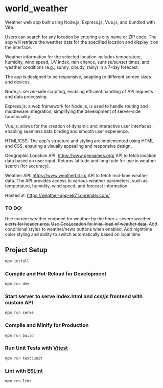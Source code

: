 # world_weather

Weather web app built using Node.js, Express.js, Vue.js, and bundled with Vite.

Users can search for any location by entering a city name or ZIP code. The app will retrieve the weather data for the specified location and display it on the interface.

Weather information for the selected location includes temperature, humidity, wind speed, UV index, rain chance, sunrise/sunset times, and weather conditions (e.g., sunny, cloudy, rainy) in a 7-day forecast.

The app is designed to be responsive, adapting to different screen sizes and devices.

Node.js: server-side scripting, enabling efficient handling of API requests and data processing.

Express.js: a web framework for Node.js, is used to handle routing and middleware integration, simplifying the development of server-side functionality.

Vue.js: allows for the creation of dynamic and interactive user interfaces, enabling seamless data binding and smooth user experience.

HTML/CSS: The app's structure and styling are implemented using HTML and CSS, ensuring a visually appealing and responsive design.

Geographic Location API: https://www.geonames.org/ API to fetch location data based on user input. Returns latitude and longitude for use in weather search (for accuracy).

Weather API: https://www.weatherbit.io/ API to fetch real-time weather data. The API provides access to various weather parameters, such as temperature, humidity, wind speed, and forecast information.

Hosted at: https://weather-app-e871.onrender.com/ 

### TO DO: 
~~Use current weather endpoint for weather by the hour + severe weather alerts for header area,~~
~~Use GeoLocation for inital load of weather data,~~
Add conditional styles to weather/news buttons when enabled,
Add nighttime color styling and ability to switch automatically based on local time



## Project Setup

```sh
npm install
```

### Compile and Hot-Reload for Development

```sh
npm run dev
```

### Start server to serve index.html and css/js frontend with custom API

```sh
npm run serve
```

### Compile and Minify for Production

```sh
npm run build
```

### Run Unit Tests with [Vitest](https://vitest.dev/)

```sh
npm run test:unit
```

### Lint with [ESLint](https://eslint.org/)

```sh
npm run lint
```
